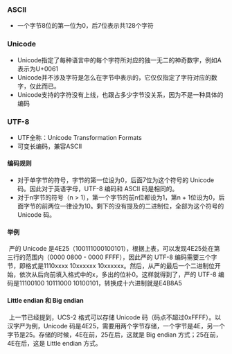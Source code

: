 ### ASCII
* 一个字节8位的第一位为0，后7位表示共128个字符

### Unicode
* Unicode指定了每种语言中的每个字符所对应的独一无二的神奇数字，例如A表示为U+0061
* Unicode并不涉及字符是怎么在字节中表示的，它仅仅指定了字符对应的数字，仅此而已。
* Unicode支持的字符没有上线，也跟占多少字节没关系，因为不是一种具体的编码

### UTF-8
* UTF全称：Unicode Transformation Formats
* 可变长编码，兼容ASCII
#### 编码规则
* 对于单字节的符号，字节的第一位设为0，后面7位为这个符号的 Unicode 码。因此对于英语字母，UTF-8 编码和 ASCII 码是相同的。
* 对于n字节的符号（n > 1），第一个字节的前n位都设为1，第n + 1位设为0，后面字节的前两位一律设为10。剩下的没有提及的二进制位，全部为这个符号的 Unicode 码。
#### 举例
​	严的 Unicode 是4E25（100111000100101），根据上表，可以发现4E25处在第三行的范围内（0000 0800 - 0000 FFFF），因此严的 UTF-8 编码需要三个字节，即格式是1110xxxx 10xxxxxx 10xxxxxx。然后，从严的最后一个二进制位开始，依次从后向前填入格式中的x，多出的位补0。这样就得到了，严的 UTF-8 编码是11100100 10111000 10100101，转换成十六进制就是E4B8A5

#### Little endian 和 Big endian
​	上一节已经提到，UCS-2 格式可以存储 Unicode 码（码点不超过0xFFFF）。以汉字严为例，Unicode 码是4E25，需要用两个字节存储，一个字节是4E，另一个字节是25。存储的时候，4E在前，25在后，这就是 Big endian 方式；25在前，4E在后，这是 Little endian 方式。